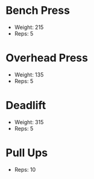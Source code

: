 # Bench Press
- Weight: 215
- Reps: 5

# Overhead Press
- Weight: 135
- Reps: 5

# Deadlift
- Weight: 315
- Reps: 5

# Pull Ups
- Reps: 10
